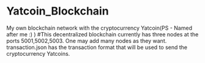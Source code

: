 # Yatcoin_Blockchain
My own blockchain network with the cryptocurrency Yatcoin(PS -  Named after me :) )
#This decentralized blockchain currently has three nodes at the ports 5001,5002,5003. One may add many nodes as they want.
transaction.json has the transaction format that will be used to send the cryptocurrency Yatcoins.
